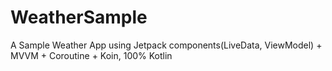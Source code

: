 # WeatherSample
A Sample Weather App using Jetpack components(LiveData, ViewModel) + MVVM + Coroutine + Koin, 100% Kotlin
